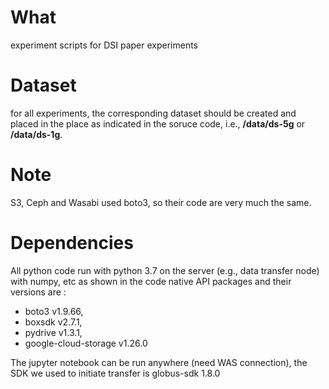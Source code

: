 # What
experiment scripts for DSI paper experiments 

# Dataset
for all experiments, the corresponding dataset should be created and placed in the place as indicated in the soruce code, i.e., **/data/ds-5g** or **/data/ds-1g**. 

# Note
S3, Ceph and Wasabi used boto3, so their code are very much the same.

# Dependencies 
All python code run with python 3.7 on the server (e.g., data transfer node) with numpy, etc as shown in the code
native API packages and their versions are :
* boto3 v1.9.66, 
* boxsdk v2.7.1, 
* pydrive v1.3.1, 
* google-cloud-storage v1.26.0

The jupyter notebook can be run anywhere (need WAS connection), the SDK we used to initiate transfer is globus-sdk 1.8.0
